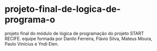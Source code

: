 # projeto-final-de-logica-de-programa-o
projeto final do módulo de lógica de programação do projeto START RECIFE. equipe formada por Danilo Ferreira, Flávio Silva, Mateus Moura, Paulo Vinícius e Yndi Elen.
